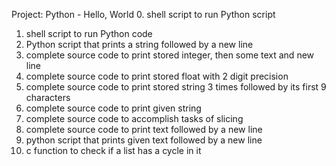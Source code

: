 Project: Python - Hello, World
0. shell script to run Python script
1. shell script to run Python code
2. Python script that prints a string followed by a new line
3. complete source code to print stored integer, then some text and new line
4. complete source code to print stored float with 2 digit precision
5. complete source code to print stored string 3 times followed by its first
9 characters
6. complete source code to print given string
7. complete source code to accomplish tasks of slicing
8. complete source code to print text followed by a new line
9. python script that prints given text followed by a new line
10. c function to check if a list has a cycle in it
